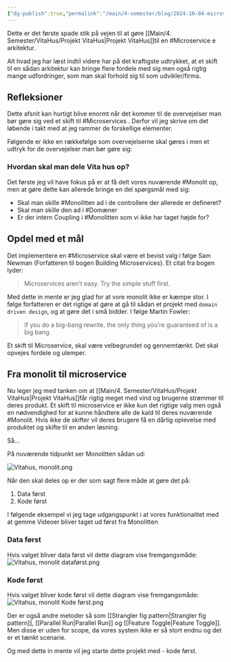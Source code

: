 ```yaml
---
{"dg-publish":true,"permalink":"/main/4-semester/blog/2024-10-04-microservice/","created":"2024-10-04T10:03:11.700+02:00"}
---
```


Dette er det første spade stik på  vejen til at gøre [[Main/4. Semester/VitaHus/Projekt VitaHus\|Projekt VitaHus]]til en #Microservice e arkitektur.

Alt hvad jeg har læst indtil videre har på det kraftigste udtrykket, at et skift til en sådan arkitektur kan bringe flere fordele med sig men også rigtig mange udfordringer, som man skal forhold sig til som udvikler/firma.

## Refleksioner
Dette afsnit kan hurtigt blive enormt når det kommer til de overvejelser man bør gøre sig ved et skift til #Microservices . Derfor vil jeg skrive om det løbende i takt med at jeg rammer de forskellige elementer. 

Følgende er ikke en rækkefølge som overvejelserne skal gøres i men et udtryk for de overvejelser man bør gøre sig:

### Hvordan skal man dele Vita hus op?
Det første jeg vil have fokus på er at få delt vores nuværende #Monolit op, men at gøre dette kan allerede bringe en del spørgsmål med sig:

- Skal man skille #Monolitten ad i de controllere der allerede er defineret?
- Skal man skille den ad i #Domæner 
- Er der intern Coupling i #Monolitten som vi ikke har taget højde for?

## Opdel med et mål
Det implementere en #Microservice skal være et bevist valg i følge Sam Newman (Forfatteren til bogen Building Microservices). Et citat fra bogen lyder:

> Microservices aren’t easy. Try the simple stuff first.

Med dette in mente er jeg glad for at vore monolit ikke er kæmpe stor.
I følge forfatteren er det rigtige at gøre at gå til sådan et projekt med `domain driven design`, og at gøre det i små bidder. 
I følge Martin Fowler:

> If you do a big-bang rewrite, the only thing you’re guaranteed of is a big bang.

Et skift til Microservice, skal være velbegrundet og gennemtænkt. Det skal opvejes fordele og ulemper. 

## Fra monolit til microservice

Nu leger jeg med tanken om at [[Main/4. Semester/VitaHus/Projekt VitaHus\|Projekt VitaHus]]får rigtig meget med vind og brugerne strømmer til deres produkt. 
Et skift til microservice er ikke kun det rigtige valg men også en nødvendighed for at kunne håndtere alle de kald til deres nuværende #Monolit. Hvis ikke de skifter vil deres brugere få en dårlig oplevelse med produktet og skifte til en anden løsning.

Så...

På nuværende tidpunkt ser Monolitten sådan ud:

![Vitahus, monolit.png](/img/user/Excalidraw/Vitahus,%20monolit.png)

Når den skal deles op er der som sagt flere måde at gøre det på:
1. Data først
2. Kode først

I følgende eksempel vi jeg tage udgangspunkt i at vores funktionalitet med at gemme Videoer bliver taget ud først fra Monolitten
### Data først
Hvis valget bliver data først vil dette diagram vise fremgangsmåde:
![Vitahus, monolit dataførst.png](/img/user/Excalidraw/Vitahus,%20monolit%20dataf%C3%B8rst.png)


### Kode først
Hvis valget bliver kode først vil dette diagram vise fremgangsmåde:
![Vitahus, monolit Kode først.png](/img/user/Excalidraw/Vitahus,%20monolit%20Kode%20f%C3%B8rst.png)

Der er også andre metoder så som [[Strangler fig pattern\|Strangler fig pattern]], [[Parallel Run\|Parallel Run]] og [[Feature Toggle\|Feature Toggle]]. Men disse er uden for scope, da vores system ikke er så stort endnu og det er et tænkt scenarie.

Og med dette in mente vil jeg starte dette projekt med - kode først.
